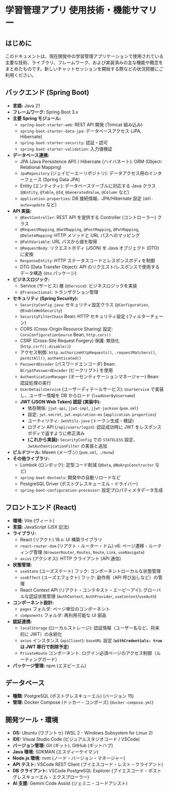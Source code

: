 # 学習管理アプリ 使用技術・機能サマリー

## はじめに

このドキュメントは、現在開発中の学習管理アプリケーションで使用されている主要な技術、ライブラリ、フレームワーク、および実装済みの主な機能や概念をまとめたものです。新しいチャットセッションを開始する際などの状況把握にご利用ください。

## バックエンド (Spring Boot)

* **言語:** Java 21
* **フレームワーク:** Spring Boot 3.x
* **主要 Spring モジュール:**
    * `spring-boot-starter-web`: REST API 開発 (Tomcat 組み込み)
    * `spring-boot-starter-data-jpa`: データベースアクセス (JPA, Hibernate)
    * `spring-boot-starter-security`: 認証・認可
    * `spring-boot-starter-validation`: 入力値検証
* **データベース連携:**
    * JPA (Java Persistence API) / Hibernate (ハイバネート): ORM (Object-Relational Mapping)
    * `JpaRepository` (ジェイピーエーリポジトリ): データアクセス用のインターフェース (Spring Data JPA)
    * Entity (エンティティ): データベーステーブルに対応する Java クラス (`@Entity`, `@Table`, `@Id`, `@GeneratedValue`, `@Column` など)
    * `application.properties`: DB 接続情報、JPA/Hibernate 設定 (`ddl-auto=update` など)
* **API 実装:**
    * `@RestController`: REST API を提供する Controller (コントローラー) クラス
    * `@RequestMapping`, `@GetMapping`, `@PostMapping`, `@PutMapping`, `@DeleteMapping`: HTTP メソッドと URL パスへのマッピング
    * `@PathVariable`: URL パスから値を取得
    * `@RequestBody`: リクエストボディ (JSON) を Java オブジェクト (DTO) に変換
    * `ResponseEntity`: HTTP ステータスコードとレスポンスボディを制御
    * DTO (Data Transfer Object): API のリクエスト/レスポンスで使用するデータ構造 (`dto` パッケージ)
* **ビジネスロジック:**
    * Service (サービス) 層 (`@Service`): ビジネスロジックを実装
    * `@Transactional`: トランザクション管理
* **セキュリティ (Spring Security):**
    * `SecurityConfig.java`: セキュリティ設定クラス (`@Configuration`, `@EnableWebSecurity`)
    * `SecurityFilterChain` Bean: HTTP セキュリティ設定 (フィルターチェーン)
    * CORS (Cross-Origin Resource Sharing) 設定: `CorsConfigurationSource` Bean, `http.cors()`
    * CSRF (Cross-Site Request Forgery) 保護: 無効化 (`http.csrf().disable()`)
    * アクセス制御: `http.authorizeHttpRequests()`, `.requestMatchers()`, `permitAll()`, `authenticated()`
    * `PasswordEncoder` (パスワードエンコーダ) Bean: `BCryptPasswordEncoder` (ビークリプト) を使用
    * `AuthenticationManager` (オーセンティケーションマネージャー) Bean: 認証処理の実行
    * `UserDetailsService` (ユーザーディテールサービス): `UserService` で実装し、ユーザー情報を DB からロード (`loadUserByUsername`)
    * **JWT (JSON Web Token) 認証 (実装中):**
        * 依存関係: `jjwt-api`, `jjwt-impl`, `jjwt-jackson` (`pom.xml`)
        * 設定: `jwt.secret`, `jwt.expiration-ms` (`application.properties`)
        * ユーティリティ: `JwtUtils.java` (トークン生成・検証)
        * ログイン API (`/api/users/login`): 認証成功時に JWT をレスポンスボディで返すように修正済み
        * **(これから実装):** `SecurityConfig` での `STATELESS` 設定、`JwtAuthenticationFilter` の実装と追加
* **ビルドツール:** Maven (メーヴン) (`pom.xml`, `./mvnw`)
* **その他ライブラリ:**
    * Lombok (ロンボック): 定型コード削減 (`@Data`, `@NoArgsConstructor` など)
    * `spring-boot-devtools`: 開発中の自動リロードなど
    * PostgreSQL Driver (ポストグレスキューエル・ドライバー)
    * `spring-boot-configuration-processor`: 設定プロパティメタデータ生成

## フロントエンド (React)

* **環境:** Vite (ヴィート)
* **言語:** JavaScript (JSX 記法)
* **ライブラリ:**
    * React (リアクト) 18.x: UI 構築ライブラリ
    * `react-router-dom` (リアクト・ルーター・ドム) v6: ページ遷移・ルーティング管理 (`BrowserRouter`, `Routes`, `Route`, `Link`, `useNavigate`)
    * `axios` (アクシオス): HTTP クライアント (API 通信)
* **状態管理:**
    * `useState` (ユーズステート) フック: コンポーネントローカルな状態管理
    * `useEffect` (ユーズエフェクト) フック: 副作用（API 呼び出しなど）の管理
    * React Context API (リアクト・コンテキスト・エーピーアイ): グローバルな認証状態管理 (`AuthContext`, `AuthProvider`, `useContext`/`useAuth`)
* **コンポーネント設計:**
    * `pages` フォルダ: ページ単位のコンポーネント
    * `components` フォルダ: 再利用可能な UI 部品
* **認証連携:**
    * `localStorage` (ローカルストレージ): 認証情報（ユーザー名など、将来的に JWT）の永続化
    * `axios` インスタンス (`apiClient`): `baseURL` 設定 (**`withCredentials: true` は JWT 移行で削除予定**)
    * `PrivateRoute` コンポーネント: ログイン必須ページのアクセス制御（ルーティングガード）
* **パッケージ管理:** npm (エヌピーエム)

## データベース

* **種類:** PostgreSQL (ポストグレスキューエル) (バージョン 15)
* **管理:** Docker Compose (ドッカー・コンポーズ) (`docker-compose.yml`)

## 開発ツール・環境

* **OS:** Ubuntu (ウブントゥ) (WSL 2 - Windows Subsystem for Linux 2)
* **IDE:** Visual Studio Code (ビジュアルスタジオコード / VSCode)
* **バージョン管理:** Git (ギット), GitHub (ギットハブ)
* **Java 環境:** SDKMAN (エスディーケイマン)
* **Node.js 環境:** nvm (ノード・バージョン・マネージャー)
* **API テスト:** VSCode REST Client (ブイエスコード・レスト・クライアント)
* **DB クライアント:** VSCode PostgreSQL Explorer (ブイエスコード・ポストグレスキューエル・エクスプローラー)
* **AI 支援:** Gemini Code Assist (ジェミニ・コードアシスト)
